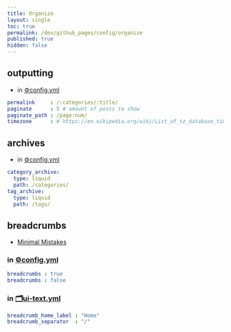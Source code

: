 ```yaml
---
title: Organize
layout: single
toc: true
permalink: /dev/github_pages/config/organize
published: true
hidden: false
---
```


<head>
  <base target="_blank">
</head>



## outputting

- in [⚙️config.yml](/dev/github_pages/start/setting/config_yml)

```yml
permalink     : /:categories/:title/
paginate      : 5 # amount of posts to show
paginate_path : /page:num/
timezone      : # https://en.wikipedia.org/wiki/List_of_tz_database_time_zones
```



## archives

- in [⚙️config.yml](/dev/github_pages/start/setting/config_yml)

```yml
category_archive:
  type: liquid
  path: /categories/
tag_archive:
  type: liquid
  path: /tags/
```



## breadcrumbs
  
- [Minimal Mistakes](https://mmistakes.github.io/minimal-mistakes/docs/navigation/#breadcrumbs-beta)

### in [⚙️config.yml](/dev/github_pages/start/setting/config_yml)

```yml
breadcrumbs : true
breadcrumbs : false
```

### in [🗂️ui-text.yml](/dev/github_pages/start/setting/ui_text_yml)

```yml
breadcrumb_home_label : "Home"
breadcrumb_separator  : "/"
```
